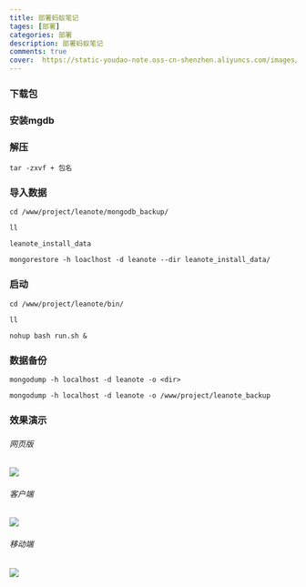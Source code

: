 ```yaml
---
title: 部署蚂蚁笔记
tages: [部署]
categories: 部署
description: 部署蚂蚁笔记
comments: true
cover:  https://static-youdao-note.oss-cn-shenzhen.aliyuncs.com/images/202305270200208.webp?x-oss-process=style/webp
---
```




### 下载包

### 安装mgdb

### 解压
```
tar -zxvf + 包名
```

### 导入数据

```
cd /www/project/leanote/mongodb_backup/

ll

leanote_install_data

mongorestore -h loaclhost -d leanote --dir leanote_install_data/
```

### 启动

```
cd /www/project/leanote/bin/

ll

nohup bash run.sh &
```


### 数据备份

```
mongodump -h localhost -d leanote -o <dir>

mongodump -h localhost -d leanote -o /www/project/leanote_backup

```

### 效果演示

###### 网页版

![](https://cdn.staticaly.com/gh/codeslive/images-pages@main/2022/20221110221137.webp)

###### 客户端

![](https://cdn.staticaly.com/gh/codeslive/images-pages@main/2022/20221110220840.webp)

###### 移动端

![](https://cdn.staticaly.com/gh/codeslive/images-pages@main/2022/QQ图片20221110221028.webp)